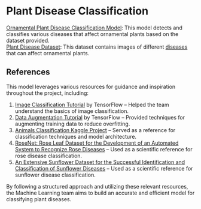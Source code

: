 # Plant Disease Classification

[Ornamental Plant Disease Classification Model](https://github.com/Capstone-Projecto/main-growthy/blob/machine-learning/notebook/OPlant_Disease_e30%20(1).ipynb): This model detects and classifies various diseases that affect ornamental plants based on the dataset provided.  
[Plant Disease Dataset](https://s.id/1MFQI): This dataset contains images of different [diseases](http://bit.ly/DataPenyakitTanaman) that can affect ornamental plants.

## References  
This model leverages various resources for guidance and inspiration throughout the project, including:

1. [Image Classification Tutorial](https://www.tensorflow.org/tutorials/images/classification?hl=en) by TensorFlow – Helped the team understand the basics of image classification.
2. [Data Augmentation Tutorial](https://www.tensorflow.org/tutorials/images/data_augmentation?hl=en) by TensorFlow – Provided techniques for augmenting training data to reduce overfitting.
3. [Animals Classification Kaggle Project](https://www.kaggle.com/code/abdallahwagih/animals-classification-xception-95-85) – Served as a reference for classification techniques and model architecture.
4. [RoseNet: Rose Leaf Dataset for the Development of an Automated System to Recognize Rose Diseases](https://www.sciencedirect.com/science/article/pii/S2352340922006916) – Used as a scientific reference for rose disease classification.
5. [An Extensive Sunflower Dataset for the Successful Identification and Classification of Sunflower Diseases](https://www.sciencedirect.com/science/article/pii/S2352340922002542) – Used as a scientific reference for sunflower disease classification.

By following a structured approach and utilizing these relevant resources, the Machine Learning team aims to build an accurate and efficient model for classifying plant diseases.
